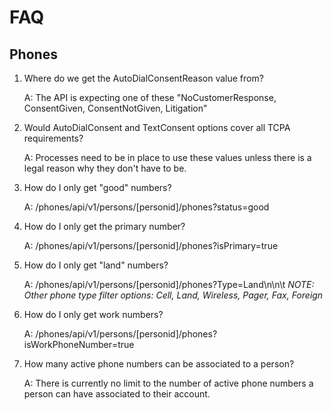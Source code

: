 # FAQ

## Phones

1. Where do we get the AutoDialConsentReason value from?
  
    A: The API is expecting one of these "NoCustomerResponse, ConsentGiven, ConsentNotGiven, Litigation"
  
2. Would AutoDialConsent and TextConsent options cover all TCPA requirements?
  
    A: Processes need to be in place to use these values unless there is a legal reason why they don't have to be.
  
3. How do I only get "good" numbers?
  
    A: /phones/api/v1/persons/[personid]/phones?status=good
  
4. How do I only get the primary number?
  
    A: /phones/api/v1/persons/[personid]/phones?isPrimary=true
  
5. How do I only get "land" numbers? 
  
    A: /phones/api/v1/persons/[personid]/phones?Type=Land\n\n\t 
  *NOTE: Other phone type filter options: Cell, Land, Wireless, Pager, Fax, Foreign*
  
6. How do I only get work numbers?
  
    A: /phones/api/v1/persons/[personid]/phones?isWorkPhoneNumber=true
  
7. How many active phone numbers can be associated to a person?
  
    A: There is currently no limit to the number of active phone numbers a person can have associated to their account.
